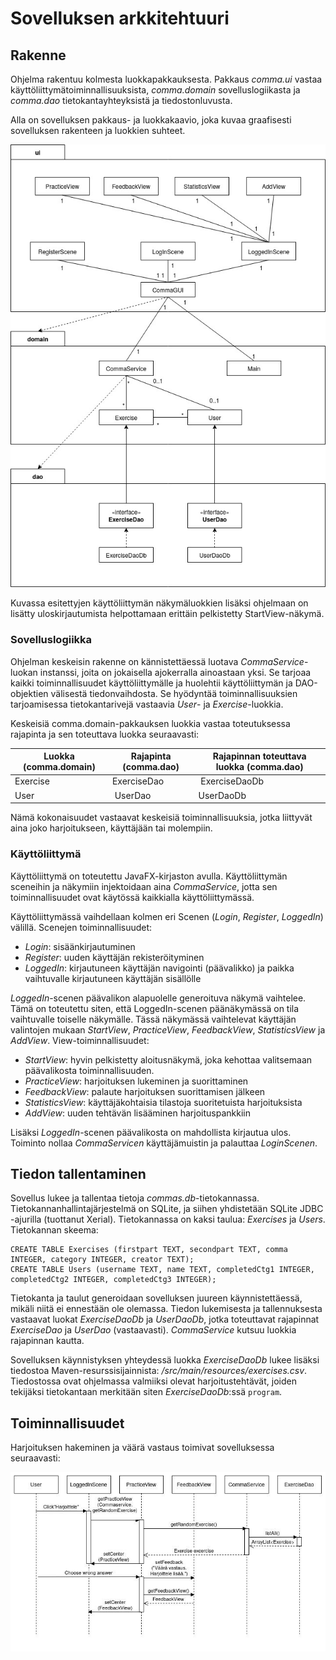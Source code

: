 # Sovelluksen arkkitehtuuri

## Rakenne

Ohjelma rakentuu kolmesta luokkapakkauksesta. Pakkaus *comma.ui* vastaa käyttöliittymätoiminnallisuuksista, *comma.domain* sovelluslogiikasta ja *comma.dao* tietokantayhteyksistä ja tiedostonluvusta.

Alla on sovelluksen pakkaus- ja luokkakaavio, joka kuvaa graafisesti sovelluksen rakenteen ja luokkien suhteet.

<img src="https://github.com/sallasal/Ohte-2020/blob/master/dokumentaatio/media/Pakkaus-%20ja%20luokkakaavio.jpg">

Kuvassa esitettyjen käyttöliittymän näkymäluokkien lisäksi ohjelmaan on lisätty uloskirjautumista helpottamaan erittäin pelkistetty StartView-näkymä.

### Sovelluslogiikka

Ohjelman keskeisin rakenne on kännistettäessä luotava *CommaService*-luokan instanssi, joita on jokaisella ajokerralla ainoastaan yksi. Se tarjoaa kaikki toiminnallisuudet käyttöliittymälle ja huolehtii käyttöliittymän ja DAO-objektien välisestä tiedonvaihdosta. Se hyödyntää toiminnallisuuksien tarjoamisessa tietokantarivejä vastaavia *User*- ja *Exercise*-luokkia.

Keskeisiä comma.domain-pakkauksen luokkia vastaa toteutuksessa rajapinta ja sen toteuttava luokka seuraavasti:

| Luokka (comma.domain) | Rajapinta (comma.dao) | Rajapinnan toteuttava luokka (comma.dao) |
| --------------------- | --------------------- | ---------------------------------------- |
| Exercise              | ExerciseDao           | ExerciseDaoDb                            |
| User                  | UserDao               | UserDaoDb                                |

Nämä kokonaisuudet vastaavat keskeisiä toiminnallisuuksia, jotka liittyvät aina joko harjoitukseen, käyttäjään tai molempiin.

### Käyttöliittymä

Käyttöliittymä on toteutettu JavaFX-kirjaston avulla. Käyttöliittymän sceneihin ja näkymiin injektoidaan aina *CommaService*, jotta sen toiminnallisuudet ovat käytössä kaikkialla käyttöliittymässä.

Käyttöliittymässä vaihdellaan kolmen eri Scenen (*Login*, *Register*, *LoggedIn*) välillä. Scenejen toiminnallisuudet:
- *Login*: sisäänkirjautuminen
- *Register*: uuden käyttäjän rekisteröityminen
- *LoggedIn*: kirjautuneen käyttäjän navigointi (päävalikko) ja paikka vaihtuvalle kirjautuneen käyttäjän sisällölle

*LoggedIn*-scenen päävalikon alapuolelle generoituva näkymä vaihtelee. Tämä on toteutettu siten, että LoggedIn-scenen päänäkymässä on tila vaihtuvalle toiselle näkymälle. Tässä näkymässä vaihtelevat käyttäjän valintojen mukaan *StartView*, *PracticeView*, *FeedbackView*, *StatisticsView* ja *AddView*. View-toiminnallisuudet:
- *StartView*: hyvin pelkistetty aloitusnäkymä, joka kehottaa valitsemaan päävalikosta toiminnallisuuden.
- *PracticeView*: harjoituksen lukeminen ja suorittaminen
- *FeedbackView*: palaute harjoituksen suorittamisen jälkeen
- *StatisticsView*: käyttäjäkohtaisia tilastoja suoritetuista harjoituksista
- *AddView*: uuden tehtävän lisääminen harjoituspankkiin

Lisäksi *LoggedIn*-scenen päävalikosta on mahdollista kirjautua ulos. Toiminto nollaa *CommaServicen* käyttäjämuistin ja palauttaa *LoginScenen*.

## Tiedon tallentaminen

Sovellus lukee ja tallentaa tietoja *commas.db*-tietokannassa. Tietokannanhallintajärjestelmä on SQLite, ja siihen yhdistetään SQLite JDBC -ajurilla (tuottanut Xerial). Tietokannassa on kaksi taulua: *Exercises* ja *Users*. Tietokannan skeema:

```
CREATE TABLE Exercises (firstpart TEXT, secondpart TEXT, comma INTEGER, category INTEGER, creator TEXT);
CREATE TABLE Users (username TEXT, name TEXT, completedCtg1 INTEGER, completedCtg2 INTEGER, completedCtg3 INTEGER);
```

Tietokanta ja taulut generoidaan sovelluksen juureen käynnistettäessä, mikäli niitä ei ennestään ole olemassa. Tiedon lukemisesta ja tallennuksesta vastaavat luokat *ExerciseDaoDb* ja *UserDaoDb*, jotka toteuttavat rajapinnat *ExerciseDao* ja *UserDao* (vastaavasti). *CommaService* kutsuu luokkia rajapinnan kautta.

Sovelluksen käynnistyksen yhteydessä luokka *ExerciseDaoDb* lukee lisäksi tiedostoa Maven-resurssisijainnista: <projektin juuri>*/src/main/resources/exercises.csv*. Tiedostossa ovat ohjelmassa valmiiksi olevat harjoitustehtävät, joiden tekijäksi tietokantaan merkitään siten *ExerciseDaoDb*:ssä `program`.

## Toiminnallisuudet

Harjoituksen hakeminen ja väärä vastaus toimivat sovelluksessa seuraavasti:

<img src="https://github.com/sallasal/Ohte-2020/blob/master/dokumentaatio/media/Sekvenssikaavio.jpg">
